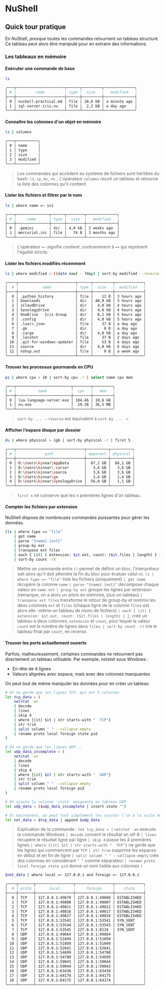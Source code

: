 # NuShell

## Quick tour pratique

En NuShell, *presque* toutes les commandes retournent un tableau structuré. Ce tableau peut alors être manipulé pour en extraire des informations.

### Les tableaux en mémoire

#### Exécuter une commande de base

```sh
ls
```

```sh
╭───┬──────────────────────┬──────┬─────────┬──────────────╮
│ # │         name         │ type │  size   │   modified   │
├───┼──────────────────────┼──────┼─────────┼──────────────┤
│ 0 │ nushell-practical.md │ file │ 10,6 kB │ a minute ago │
│ 1 │ sql-server-iris.nu   │ file │  2,2 kB │ a day ago    │
╰───┴──────────────────────┴──────┴─────────┴──────────────╯
```

#### Connaître les colonnes d'un objet en mémoire

```sh
ls | columns
```

```sh
╭───┬──────────╮
│ 0 │ name     │
│ 1 │ type     │
│ 2 │ size     │
│ 3 │ modified │
╰───┴──────────╯
```

> Les commandes qui accèdent au système de fichiers sont héritées du bash: ```ls```, ```cp```, ```mv```, ```rm```...
L'opérateur ```columns``` reçoit un tableau et retourne la liste des colonnes qu'il contient

#### Lister les fichiers et filtrer par le nom

```sh
ls | where name =~ ini
```

```sh
╭───┬───────────────┬──────┬────────┬──────────────╮
│ # │     name      │ type │  size  │   modified   │
├───┼───────────────┼──────┼────────┼──────────────┤
│ 0 │ .gemini       │ dir  │ 4,0 kB │ 2 weeks ago  │
│ 1 │ mercurial.ini │ file │   74 B │ 3 months ago │
╰───┴───────────────┴──────┴────────┴──────────────╯
```

> L'opérateur ```=~``` signifie *contient*, contrairement à ```==``` qui représent l'égalité stricte.

#### Lister les fichiers modifiés récemment

```sh
ls | where modified > ((date now) - 7day) | sort-by modified --reverse
```

```sh
╭────┬──────────────────────────┬──────┬─────────┬─────────────╮
│  # │           name           │ type │  size   │  modified   │
├────┼──────────────────────────┼──────┼─────────┼─────────────┤
│  0 │ .python_history          │ file │    12 B │ 3 hours ago │
│  1 │ Downloads                │ dir  │ 40,9 kB │ 3 hours ago │
│  2 │ iCloudDrive              │ dir  │  4,0 kB │ 4 hours ago │
│  3 │ SynologyDrive            │ dir  │  4,0 kB │ 4 hours ago │
│  4 │ OneDrive - Iris Group    │ dir  │  8,1 kB │ 5 hours ago │
│  5 │ .config                  │ dir  │  4,0 kB │ 5 hours ago │
│  6 │ .luarc.json              │ file │    37 B │ a day ago   │
│  7 │ .gk                      │ dir  │     0 B │ a day ago   │
│  8 │ .cargo                   │ dir  │  4,0 kB │ a day ago   │
│  9 │ _lesshst                 │ file │    37 B │ 2 days ago  │
│ 10 │ .git-for-windows-updater │ file │    53 B │ 4 days ago  │
│ 11 │ source                   │ dir  │  4,0 kB │ 6 days ago  │
│ 12 │ nohup.out                │ file │     0 B │ a week ago  │
╰────┴──────────────────────────┴──────┴─────────┴─────────────╯
```

#### Trouver les processus gourmands en CPU

```sh
ps | where cpu > 10 | sort-by cpu -r | select name cpu mem
```

```sh
╭───┬─────────────────────────┬────────┬─────────╮
│ # │          name           │  cpu   │   mem   │
├───┼─────────────────────────┼────────┼─────────┤
│ 0 │ lua-language-server.exe │ 104.46 │ 10,6 GB │
│ 1 │ nu.exe                  │  29.38 │ 36,5 MB │
╰───┴─────────────────────────┴────────┴─────────╯
```

> ```sort-by ... --reverse``` est équivalent à ```sort-by ... -r```
>
#### Afficher l’espace disque par dossier

```sh
du | where physical > 1gb | sort-by physical -r | first 5
```

```sh
╭───┬───────────────────────────────┬──────────┬──────────╮
│ # │             path              │ apparent │ physical │
├───┼───────────────────────────────┼──────────┼──────────┤
│ 0 │ D:\Users\kinnar\AppData       │  67,2 GB │  66,1 GB │
│ 1 │ D:\Users\kinnar\.cursor       │   3,6 GB │   3,6 GB │
│ 2 │ D:\Users\kinnar\source        │   3,6 GB │   3,6 GB │
│ 3 │ D:\Users\kinnar\go            │   1,4 GB │   1,4 GB │
│ 4 │ D:\Users\kinnar\SynologyDrive │  56,8 GB │   1,1 GB │
╰───┴───────────────────────────────┴──────────┴──────────╯
```

> ```first x``` ne conserve que les *x* premières lignes d'un tableau.

#### Compter les fichiers par extension

NuShell dispose de nombreuses commandes puissantes pour gérer les données.

```sh
(ls | where type == "file"
    | get name
    | parse "{name}.{ext}"
    | group-by ext
    | transpose ext files
    | each { |it| { extension: $it.ext, count: ($it.files | length) } }
    | sort-by count -r)
```

> Mettre un commande entre ```()``` permet de définir un bloc, l'interpréteur sait alors qu'il doit attendre la fin du bloc pour évaluer celui-ci.
> ```ls | where type == "file"``` liste les fichiers (uniquement)
> ```| get name``` récupère la colonne ```name```
> ```| parse "{name}.{ext}"``` décompose chaque valeur en ```name.ext```
> ```| group-by ext``` groupe les lignes par extension (remarque, on a alors un arbre en mémoire, plus un tableau)
> ```| transpose ext files``` transforme le retour de group-by et nomme les deux colonnes ```ext``` et ```files``` (chaque ligne de la colonne ```files``` est alors elle -même un tableau de noms de fichiers)
> ```| each { |it| { extension: $it.ext, count: ($it.files | length) } }```, crée un tableau à deux colonnes, ```extension``` et ```count```, pour lequel la valeur ```count``` est le nombre de lignes dans ```files```.
> ```| sort-by count -r)``` trie le tableau final par ```count```, en *reverse*.

#### Trouver les ports actuellement ouverts

Parfois, malheureusement, certaines commandes ne retournent pas directement un tableau utilisable. Par exemple, *netstat* sous Windows :

- En-tête de 4 lignes
- Valeurs alignées avec espace, mais avec des colonnes manquantes

On peut tout de même manipuler les données pour en créer un tableau

```sh
# On ne garde que les lignes TCP, qui ont 5 colonnes
let tcp_data = (
    netstat -an 
    | decode
    | lines 
    | skip 4 
    | where {|it| $it | str starts-with "  TCP"} 
    | str trim 
    | split column " " --collapse-empty 
    | rename proto local foreign state pid
)

# On ne garde que les lignes UDP...
let udp_data_incomplete = (
    netstat -an 
    | decode
    | lines 
    | skip 4 
    | where {|it| $it | str starts-with "  UDP"} 
    | str trim 
    | split column " " --collapse-empty 
    | rename proto local foreign pid
)

# On ajoute la colonne 'state' manquante au tableau UDP
let udp_data = ($udp_data_incomplete | insert state "")

# Et maintenant, on peut tout simplement les ajouter l'un à la suite de l'autre
let net_data = $tcp_data | append $udp_data
```

> Explication de la commande :
> ```let tcp_data = (```
> ```netstat -an``` exécute la commande Windows
> ```| decode``` converti le résultat en utf-8
> ```| lines``` récupère le résultat ligne par ligne
> ```| skip 4```  passe les 4 premières lignes
> ```| where {|it| $it | str starts-with "  TCP"}``` ne garde que les lignes qui commencent par ```TCP```
> ```| str trim``` supprime les espaces en début et en fin de ligne
> ```| split column " " --collapse-empty``` crée des colonnes en considérant ```" "``` comme séparateur
> ```| rename proto local foreign state pid``` donne un nom lisible aux colonnes
> ```)```

```sh
$net_data | where local =~ 127.0.0.1 and foreign =~ 127.0.0.1
```

```sh
╭────┬───────┬─────────────────┬─────────────────┬─────────────╮
│  # │ proto │      local      │     foreign     │    state    │
├────┼───────┼─────────────────┼─────────────────┼─────────────┤
│  0 │ TCP   │ 127.0.0.1:49679 │ 127.0.0.1:49680 │ ESTABLISHED │
│  1 │ TCP   │ 127.0.0.1:49808 │ 127.0.0.1:49807 │ ESTABLISHED │
│  2 │ TCP   │ 127.0.0.1:49811 │ 127.0.0.1:49812 │ ESTABLISHED │
│  3 │ TCP   │ 127.0.0.1:49816 │ 127.0.0.1:49817 │ ESTABLISHED │
│  4 │ TCP   │ 127.0.0.1:49817 │ 127.0.0.1:49816 │ ESTABLISHED │
│  5 │ TCP   │ 127.0.0.1:53542 │ 127.0.0.1:53541 │ SYN_SENT    │
│  6 │ TCP   │ 127.0.0.1:53544 │ 127.0.0.1:53543 │ SYN_SENT    │
│  7 │ TCP   │ 127.0.0.1:53545 │ 127.0.0.1:8124  │ SYN_SENT    │
│  8 │ UDP   │ 127.0.0.1:49664 │ 127.0.0.1:49664 │             │
│  9 │ UDP   │ 127.0.0.1:51049 │ 127.0.0.1:51050 │             │
│ 10 │ UDP   │ 127.0.0.1:51050 │ 127.0.0.1:51049 │             │
│ 11 │ UDP   │ 127.0.0.1:52641 │ 127.0.0.1:52641 │             │
│ 12 │ UDP   │ 127.0.0.1:54699 │ 127.0.0.1:54700 │             │
│ 13 │ UDP   │ 127.0.0.1:54700 │ 127.0.0.1:54699 │             │
│ 14 │ UDP   │ 127.0.0.1:59043 │ 127.0.0.1:59044 │             │
│ 15 │ UDP   │ 127.0.0.1:59044 │ 127.0.0.1:59043 │             │
│ 16 │ UDP   │ 127.0.0.1:63438 │ 127.0.0.1:63438 │             │
│ 17 │ UDP   │ 127.0.0.1:64174 │ 127.0.0.1:64175 │             │
│ 18 │ UDP   │ 127.0.0.1:64175 │ 127.0.0.1:64174 │             │
╰────┴───────┴─────────────────┴─────────────────┴─────────────╯
```
